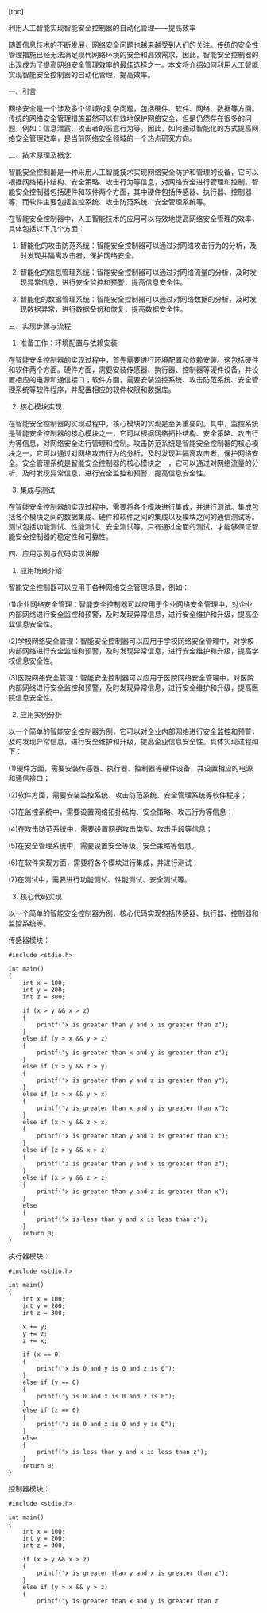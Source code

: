 
[toc]                    
                
                
利用人工智能实现智能安全控制器的自动化管理——提高效率

随着信息技术的不断发展，网络安全问题也越来越受到人们的关注。传统的安全性管理措施已经无法满足现代网络环境的安全和高效需求，因此，智能安全控制器的出现成为了提高网络安全管理效率的最佳选择之一。本文将介绍如何利用人工智能实现智能安全控制器的自动化管理，提高效率。

一、引言

网络安全是一个涉及多个领域的复杂问题，包括硬件、软件、网络、数据等方面。传统的网络安全管理措施虽然可以有效地保护网络安全，但是仍然存在很多的问题，例如：信息泄露、攻击者的恶意行为等。因此，如何通过智能化的方式提高网络安全管理效率，是当前网络安全领域的一个热点研究方向。

二、技术原理及概念

智能安全控制器是一种采用人工智能技术实现网络安全防护和管理的设备，它可以根据网络拓扑结构、安全策略、攻击行为等信息，对网络安全进行管理和控制。智能安全控制器包括硬件和软件两个方面，其中硬件包括传感器、执行器、控制器等，而软件主要包括监控系统、攻击防范系统、安全管理系统等。

在智能安全控制器中，人工智能技术的应用可以有效地提高网络安全管理的效率，具体包括以下几个方面：

1. 智能化的攻击防范系统：智能安全控制器可以通过对网络攻击行为的分析，及时发现并隔离攻击者，保护网络安全。

2. 智能化的信息管理系统：智能安全控制器可以通过对网络流量的分析，及时发现异常信息，进行安全监控和预警，提高信息安全性。

3. 智能化的数据管理系统：智能安全控制器可以通过对网络数据的分析，及时发现数据异常，进行数据备份和恢复，提高数据安全性。

三、实现步骤与流程

1. 准备工作：环境配置与依赖安装

在智能安全控制器的实现过程中，首先需要进行环境配置和依赖安装。这包括硬件和软件两个方面。硬件方面，需要安装传感器、执行器、控制器等硬件设备，并设置相应的电源和通信接口；软件方面，需要安装监控系统、攻击防范系统、安全管理系统等软件程序，并配置相应的软件权限和数据库。

2. 核心模块实现

在智能安全控制器的实现过程中，核心模块的实现是至关重要的。其中，监控系统是智能安全控制器的核心模块之一，它可以根据网络拓扑结构、安全策略、攻击行为等信息，对网络安全进行管理和控制。攻击防范系统是智能安全控制器的核心模块之一，它可以通过对网络攻击行为的分析，及时发现并隔离攻击者，保护网络安全。安全管理系统是智能安全控制器的核心模块之一，它可以通过对网络流量的分析，及时发现异常信息，进行安全监控和预警，提高信息安全性。

3. 集成与测试

在智能安全控制器的实现过程中，需要将各个模块进行集成，并进行测试。集成包括各个模块之间的数据集成、硬件和软件之间的集成以及模块之间的通信测试等。测试包括功能测试、性能测试、安全测试等。只有通过全面的测试，才能够保证智能安全控制器的稳定性和可靠性。

四、应用示例与代码实现讲解

1. 应用场景介绍

智能安全控制器可以应用于各种网络安全管理场景，例如：

(1)企业网络安全管理：智能安全控制器可以应用于企业网络安全管理中，对企业内部网络进行安全监控和预警，及时发现异常信息，进行安全维护和升级，提高企业信息安全性。

(2)学校网络安全管理：智能安全控制器可以应用于学校网络安全管理中，对学校内部网络进行安全监控和预警，及时发现异常信息，进行安全维护和升级，提高学校信息安全性。

(3)医院网络安全管理：智能安全控制器可以应用于医院网络安全管理中，对医院内部网络进行安全监控和预警，及时发现异常信息，进行安全维护和升级，提高医院信息安全性。

2. 应用实例分析

以一个简单的智能安全控制器为例，它可以对企业内部网络进行安全监控和预警，及时发现异常信息，进行安全维护和升级，提高企业信息安全性。具体实现过程如下：

(1)硬件方面，需要安装传感器、执行器、控制器等硬件设备，并设置相应的电源和通信接口；

(2)软件方面，需要安装监控系统、攻击防范系统、安全管理系统等软件程序；

(3)在监控系统中，需要设置网络拓扑结构、安全策略、攻击行为等信息；

(4)在攻击防范系统中，需要设置网络攻击类型、攻击手段等信息；

(5)在安全管理系统中，需要设置安全等级、安全策略等信息。

(6)在软件实现方面，需要将各个模块进行集成，并进行测试；

(7)在测试中，需要进行功能测试、性能测试、安全测试等。

3. 核心代码实现

以一个简单的智能安全控制器为例，核心代码实现包括传感器、执行器、控制器和监控系统等。

传感器模块：

```
#include <stdio.h>

int main()
{
    int x = 100;
    int y = 200;
    int z = 300;
    
    if (x > y && x > z)
    {
        printf("x is greater than y and x is greater than z");
    }
    else if (y > x && y > z)
    {
        printf("y is greater than x and y is greater than z");
    }
    else if (x > y && z > y)
    {
        printf("x is greater than y and z is greater than y");
    }
    else if (z > x && y > x)
    {
        printf("z is greater than x and y is greater than x");
    }
    else if (x > y && z > x)
    {
        printf("x is greater than y and z is greater than x");
    }
    else if (z > y && x > z)
    {
        printf("z is greater than y and x is greater than z");
    }
    else if (x > y && z > z)
    {
        printf("x is greater than y and z is greater than x");
    }
    else
    {
        printf("x is less than y and x is less than z");
    }
    return 0;
}
```

执行器模块：

```
#include <stdio.h>

int main()
{
    int x = 100;
    int y = 200;
    int z = 300;
    
    x += y;
    y += z;
    z += x;
    
    if (x == 0)
    {
        printf("x is 0 and y is 0 and z is 0");
    }
    else if (y == 0)
    {
        printf("y is 0 and x is 0 and z is 0");
    }
    else if (z == 0)
    {
        printf("z is 0 and x is 0 and y is 0");
    }
    else
    {
        printf("x is less than y and x is less than z");
    }
    return 0;
}
```

控制器模块：

```
#include <stdio.h>

int main()
{
    int x = 100;
    int y = 200;
    int z = 300;
    
    if (x > y && x > z)
    {
        printf("x is greater than y and x is greater than z");
    }
    else if (y > x && y > z)
    {
        printf("y is greater than x and y is greater than z

